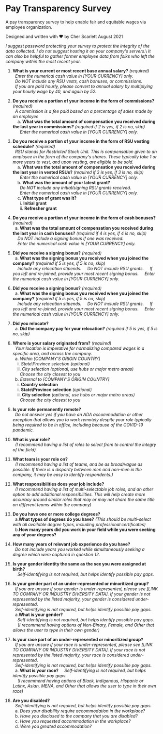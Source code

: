 # Pay Transparency Survey
A pay transparency survey to help enable fair and equitable wages via employee organization.

Designed and written with ❤️ by Cher Scarlett August 2021

*I suggest password protecting your survey to protect the integrity of the data collected. I do not suggest hosting it on your company's servers.*\ 
*It can also be helpful to gather former employee data from folks who left the company within the most recent year.*

1. **What is your current or most recent base annual salary?** *(required)*\
&nbsp;&nbsp;*Enter the numerical cash value in [YOUR CURRENCY] only.*\
&nbsp;&nbsp;*Do NOT include any RSU vests, cash bonuses, or commissions.*\
&nbsp;&nbsp;*If you are paid hourly, please convert to annual salary by multiplying your hourly wage by 40, and again by 52.*

2. **Do you receive a portion of your income in the form of commissions?** *(required)*\
&nbsp;&nbsp;*A commission is a fee paid based on a percentage of sales made by an employee*\
&nbsp;&nbsp;&nbsp;&nbsp;a. **What was the total amount of compensation you received during the last year in commissions?** *(required if 2 is yes, if 2 is no, skip)*\
&nbsp;&nbsp;&nbsp;&nbsp;&nbsp;&nbsp;*Enter the numerical cash value in [YOUR CURRENCY] only.*

3. **Do you receive a portion of your income in the form of RSU vesting schedule?** *(required)*\
&nbsp;&nbsp;*RSU stands for Restricted Stock Unit. This is compensation given to an employee in the form of the company's shares. These typically take 1 or more years to vest, and upon vesting, are eligible to be sold.*\
&nbsp;&nbsp;&nbsp;&nbsp;a. **What was the total amount of compensation you received during the last year in vested RSUs?** *(required if 3 is yes, if 3 is no, skip)*\
&nbsp;&nbsp;&nbsp;&nbsp;&nbsp;&nbsp;*Enter the numerical cash value in [YOUR CURRENCY] only.*\
&nbsp;&nbsp;&nbsp;&nbsp;b. **What was the amount of your latest grant?**\
&nbsp;&nbsp;&nbsp;&nbsp;&nbsp;&nbsp;*Do NOT include any initial/signing RSU grants received.*\
&nbsp;&nbsp;&nbsp;&nbsp;&nbsp;&nbsp;*Enter the numerical cash value in [YOUR CURRENCY] only.*\
&nbsp;&nbsp;&nbsp;&nbsp;c. **What type of grant was it?**\
&nbsp;&nbsp;&nbsp;&nbsp;&nbsp;&nbsp;i. **Initial grant**\
&nbsp;&nbsp;&nbsp;&nbsp;&nbsp;&nbsp;ii. **Refresher grant**

4. **Do you receive a portion of your income in the form of cash bonuses?** *(required)*\
&nbsp;&nbsp;a. **What was the total amount of compensation you received during the last year in cash bonuses?** *(required if 4 is yes, if 4 is no, skip)*\
&nbsp;&nbsp;&nbsp;&nbsp;*Do NOT include a signing bonus if one was received.*\
&nbsp;&nbsp;&nbsp;&nbsp;*Enter the numerical cash value in [YOUR CURRENCY] only.*

5. **Did you receive a signing bonus?** *(required)*\
&nbsp;&nbsp;a. **What was the signing bonus you received when you joined the company?** *(required if 5 is yes, if 5 is no, skip)*\
&nbsp;&nbsp;&nbsp;&nbsp;*Include any relocation stipends.*
&nbsp;&nbsp;&nbsp;&nbsp;*Do NOT include RSU grants.*
&nbsp;&nbsp;&nbsp;&nbsp;*If you left and re-joined, provide your most recent signing bonus.*
&nbsp;&nbsp;&nbsp;&nbsp;*Enter the numerical cash value in [YOUR CURRENCY] only.*
  
5. **Did you receive a signing bonus?** *(required)*\
&nbsp;&nbsp;a. **What was the signing bonus you received when you joined the company?** *(required if 5 is yes, if 5 is no, skip)*\
&nbsp;&nbsp;&nbsp;&nbsp;*Include any relocation stipends.*
&nbsp;&nbsp;&nbsp;&nbsp;*Do NOT include RSU grants.*
&nbsp;&nbsp;&nbsp;&nbsp;*If you left and re-joined, provide your most recent signing bonus.*
&nbsp;&nbsp;&nbsp;&nbsp;*Enter the numerical cash value in [YOUR CURRENCY] only.*
  
6. **Did you relocate?**\
&nbsp;&nbsp;a. **Did the company pay for your relocation?** *(required if 5 is yes, if 5 is no, skip)*
  
7. **Where is your salary originated from?** *(required)*\
&nbsp;&nbsp;*Your location is imperative for normalizing compared wages in a specific area, and across the company.*\
&nbsp;&nbsp;a. *Within [COMPANY'S ORIGIN COUNTRY]*\
&nbsp;&nbsp;&nbsp;&nbsp;i. *State\Province selection* *(optional)*\
&nbsp;&nbsp;&nbsp;&nbsp;ii. *City selection* *(optional, use hubs or major metro areas)*\
&nbsp;&nbsp;&nbsp;&nbsp;&nbsp;&nbsp;*Choose the city closest to you*\
&nbsp;&nbsp;b. *External to [COMPANY'S ORIGIN COUNTRY]*\
&nbsp;&nbsp;&nbsp;&nbsp;i. **Country selection**\
&nbsp;&nbsp;&nbsp;&nbsp;i. **State\Province selection** *(optional)*\
&nbsp;&nbsp;&nbsp;&nbsp;ii. **City selection** *(optional, use hubs or major metro areas)*\
&nbsp;&nbsp;&nbsp;&nbsp;&nbsp;&nbsp;*Choose the city closest to you*
      
8. **Is your role permanently remote?**\
&nbsp;&nbsp;*Do not answer yes if you have an ADA accommodation or other exception that allows you to work remotely despite your role typically being required to be in office, including because of the COVID-19 pandemic.*

9. **What is your role?**\
&nbsp;&nbsp;*(I recommend having a list of roles to select from to control the integry of the field)*

10. **What team is your role on?**\
&nbsp;&nbsp;*(I recommend having a list of teams, and be as broad/vague as possible. If there is a disparity between men and non-men in the company, it may be easy to identify respondents.)*

11. **What responsibilities does your job include?**\
&nbsp;&nbsp;*(I recommend having a list of multi-selectable job roles, and an other option to add additional responsibilities. This will help create more accuracy around similar roles that may or may not share the same title on different teams within the company)*

12. **Do you have one or more college degrees?**\
&nbsp;&nbsp;a.**What types of degrees do you have?** *(This should be multi-select with all available degree types, including professional certificates)*\
&nbsp;&nbsp;b.**How many years did you work in your field while you were seeking any of your degrees?**

13. **How many years of relevant job experience do you have?**\
&nbsp;&nbsp;*Do not include years you worked while simultaneously seeking a degree which were captured in question 12.*

14. **Is your gender identity the same as the sex you were assigned at birth?**\
&nbsp;&nbsp;&nbsp;&nbsp;*Self-identifying is not required, but helps identify possible pay gaps.*

15. **Is your gender part of an under-represented or minoritized group?**\
&nbsp;&nbsp;*If you are unsure if your gender is under-represented, please see [LINK TO COMPANY OR INDUSTRY DIVERSITY DATA]. If your gender is not represented by the listed majority, your gender is considered under-represented.*\
&nbsp;&nbsp;*Self-identifying is not required, but helps identify possible pay gaps.*\
&nbsp;&nbsp;a.**What is your gender?**\
&nbsp;&nbsp;&nbsp;&nbsp;*Self-identifying is not required, but helps identify possible pay gaps.*\
&nbsp;&nbsp;&nbsp;&nbsp;*{I recommend having options of Non-Binary, Female, and Other that allows the user to type in their own gender)*

16. **Is your race part of an under-represented or minoritized group?**\
&nbsp;&nbsp;*If you are unsure if your race is under-represented, please see [LINK TO COMPANY OR INDUSTRY DIVERSITY DATA]. If your race is not represented by the listed majority, your race is considered under-represented.*\
&nbsp;&nbsp;*Self-identifying is not required, but helps identify possible pay gaps.*\
&nbsp;&nbsp;a. **What is your race?**
&nbsp;&nbsp;&nbsp;&nbsp;*Self-identifying is not required, but helps identify possible pay gaps.*\
&nbsp;&nbsp;&nbsp;&nbsp;*(I recommend having options of Black, Indigenous, Hispanic or Latinx, Asian, MENA, and Other that allows the user to type in their own race)*

17. **Are you disabled?**\
&nbsp;&nbsp;*Self-identifying is not required, but helps identify possible pay gaps.*\
&nbsp;&nbsp;a. *Does your disability require accommodation in the workplace?*\
&nbsp;&nbsp;b. *Have you disclosed to the company that you are disabled?*\
&nbsp;&nbsp;c. *Have you requested accommodation in the workplace?*\
&nbsp;&nbsp;d. *Were you greated accommodation?*

